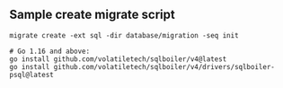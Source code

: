 
## Sample create migrate script
`migrate create -ext sql -dir database/migration -seq init`


```
# Go 1.16 and above:
go install github.com/volatiletech/sqlboiler/v4@latest
go install github.com/volatiletech/sqlboiler/v4/drivers/sqlboiler-psql@latest
```